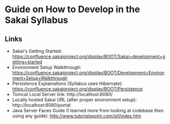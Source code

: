 Guide on How to Develop in the Sakai Syllabus
=============================================

Links
-----

* Sakai's Getting Started: https://confluence.sakaiproject.org/display/BOOT/Sakai+development+getting+started
* Environment Setup Walkthrough: https://confluence.sakaiproject.org/display/BOOT/Development+Environment+Setup+Walkthrough
* Persistence Explainations (Syllabus uses Hibernate): https://confluence.sakaiproject.org/display/BOOT/Persistence
* Tomcat Local Server link: http://localhost:8080/
* Locally hosted Sakai URL (after proper environment setup): http://localhost:8080/portal
* Java Server Faces Guide (I learned more from looking at codebase then using any guide): http://www.tutorialspoint.com/jsf/index.htm


